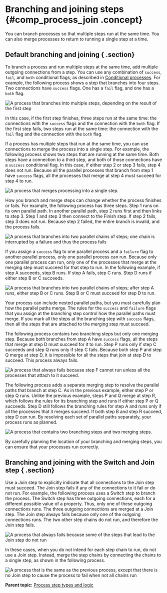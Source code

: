 # Branching and joining steps {#comp_process_join .concept}

You can branch processes so that multiple steps run at the same time. You can also merge processes to return to running a single step at a time.

## Default branching and joining { .section}

To branch a process and run multiple steps at the same time, add multiple outgoing connections from a step. You can use any combination of `success`, `fail`, and `both` conditional flags, as described in [Conditional processes](comp_process_conditional.md). For example, the following process shows a step that branches into four steps. Two connections have `success` flags. One has a `fail` flag, and one has a `both` flag.

![A process that branches into multiple steps, depending on the result of the first step](../images/comp_process_join_a.gif)

In this case, if the first step finishes, three steps run at the same time: the connections with the `success` flags and the connection with the `both` flag. If the first step fails, two steps run at the same time: the connection with the `fail` flag and the connection with the `both` flag.

If a process has multiple steps that run at the same time, you can use connections to merge the process into a single step. For example, the following process shows two steps that are running at the same time. Both steps have a connection to a third step, and both of those connections have a `success` conditional flag. In this case, if either step 2 or step 3 fails, step 4 does not run. Because all the parallel processes that branch from step 1 have `success` flags, all the processes that merge at step 4 must succeed for step 4 to run.

![A process that merges processing into a single step.](../images/comp_process_join_b.gif)

How you branch and merge steps can change whether the process finishes or fails. For example, the following process has three steps. Step 1 runs on its own parallel path. In another parallel path, step 2 runs first and then links to step 3. Step 1 and step 3 then connect to the Finish step. If step 2 fails, step 3 does not run. Because step 2 failed, the entire branch is invalid, and the process fails.

![A process that branches into two parallel chains of steps; one chain is interrupted by a failure and thus the process fails](../images/comp_process_join_f.gif)

If you assign a `success` flag to one parallel process and a `failure` flag to another parallel process, only one parallel process can run. Because only one parallel process can run, only one of the processes that merge at the merging step must succeed for that step to run. In the following example, if step A succeeds, step B runs. If step A fails, step C runs. Step D runs if either step B or C succeeds.

![A process that branches into two parallel chains of steps; after step A runs, either step B or C runs. Step B or C must succeed for step D to run.](../images/comp_process_join_d.gif)

Your process can include nested parallel paths, but you must carefully plan how the parallel paths merge. The rules for the `success` and `failure` flags that you assign at the branching step control how the parallel paths must merge. If you mark all the steps at the branching step with `success` flags, then all the steps that are attached to the merging step must succeed.

The following process contains two branching steps but only one merging step. Because both branches from step A have `success` flags, all the steps that merge at step D must succeed for it to run. Step P runs only if step C succeeds and step Q runs only if step C fails. Because both step P and step Q merge at step D, it is impossible for all the steps that join at step D to succeed. This process always fails.

![A process that always fails because step F cannot run unless all the processes that attach to it succeed.](../images/comp_process_join_k.gif)

The following process adds a separate merging step to resolve the parallel paths that branch at step C. As in the previous example, either step P or step Q runs. Unlike the previous example, steps P and Q merge at step R, which follows the rules for its branching step and runs if either step P or Q succeeds. Step D still follows the branching rules for step A and runs only if all the processes that it merges succeed. If both step B and step R succeed, step D can run. By resolving each set of parallel paths separately, your process runs as planned.

![A process that contains two branching steps and two merging steps.](../images/comp_process_join_g.gif)

By carefully planning the location of your branching and merging steps, you can ensure that your processes run correctly.

## Branching and joining with the Switch and Join step { .section}

Use a Join step to explicitly indicate that all connections to the Join step must succeed. The Join step fails if any of the connections to it fail or do not run. For example, the following process uses a Switch step to branch the process. The Switch step has three outgoing connections, each for a different possible value of a property. Thus, only one of these outgoing connections runs. The three outgoing connections are merged at a Join step. The Join step always fails because only one of the outgoing connections runs. The two other step chains do not run, and therefore the Join step fails.

![A process that always fails because some of the steps that lead to the Join step do not run](../images/comp_process_join_i.gif)

In these cases, when you do not intend for each step chain to run, do not use a Join step. Instead, merge the step chains by connecting the chains to a single step, as shown in the following process.

![A process that is the same as the previous process, except that there is no Join step to cause the process to fail when not all chains run](../images/comp_process_join_j.gif)

**Parent topic:** [Process step types and logic](../topics/process_steps.md)

